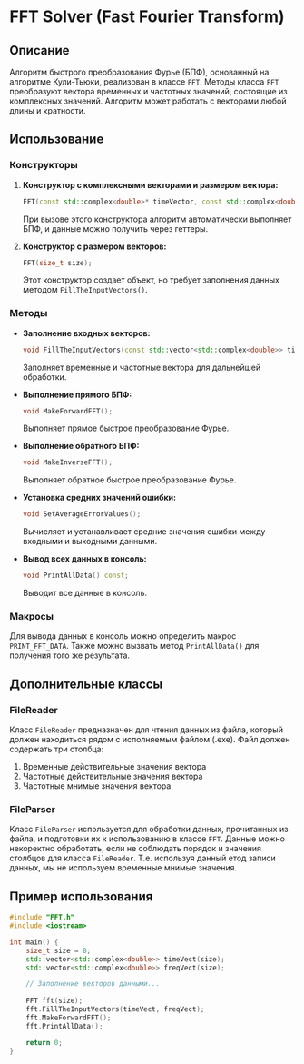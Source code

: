 # FFT Solver (Fast Fourier Transform)

## Описание
Алгоритм быстрого преобразования Фурье (БПФ), основанный на алгоритме Кули-Тьюки, реализован в классе `FFT`. Методы класса `FFT` преобразуют вектора временных и частотных значений, состоящие из комплексных значений. Алгоритм может работать с векторами любой длины и кратности.

## Использование

### Конструкторы

1. **Конструктор с комплексными векторами и размером вектора:**
    ```cpp
    FFT(const std::complex<double>* timeVector, const std::complex<double>* freqVector, size_t size);
    ```
    При вызове этого конструктора алгоритм автоматически выполняет БПФ, и данные можно получить через геттеры.

2. **Конструктор с размером векторов:**
    ```cpp
    FFT(size_t size);
    ```
    Этот конструктор создает объект, но требует заполнения данных методом `FillTheInputVectors()`.

### Методы

- **Заполнение входных векторов:**
    ```cpp
    void FillTheInputVectors(const std::vector<std::complex<double>> timeVect, const std::vector<std::complex<double>> freqVect);
    ```
    Заполняет временные и частотные вектора для дальнейшей обработки.

- **Выполнение прямого БПФ:**
    ```cpp
    void MakeForwardFFT();
    ```
    Выполняет прямое быстрое преобразование Фурье.

- **Выполнение обратного БПФ:**
    ```cpp
    void MakeInverseFFT();
    ```
    Выполняет обратное быстрое преобразование Фурье.

- **Установка средних значений ошибки:**
    ```cpp
    void SetAverageErrorValues();
    ```
    Вычисляет и устанавливает средние значения ошибки между входными и выходными данными.

- **Вывод всех данных в консоль:**
    ```cpp
    void PrintAllData() const;
    ```
    Выводит все данные в консоль.

### Макросы

Для вывода данных в консоль можно определить макрос `PRINT_FFT_DATA`. Также можно вызвать метод `PrintAllData()` для получения того же результата.

## Дополнительные классы

### FileReader

Класс `FileReader` предназначен для чтения данных из файла, который должен находиться рядом с исполняемым файлом (.exe). Файл должен содержать три столбца:
1. Временные действительные значения вектора
2. Частотные действительные значения вектора
3. Частотные мнимые значения вектора

### FileParser

Класс `FileParser` используется для обработки данных, прочитанных из файла, и подготовки их к использованию в классе `FFT`. Данные можно некоректно обработать, если не соблюдать порядок и значения столбцов для класса `FileReader`. Т.е. используя данный етод записи данных, мы не используем временные мнимые значения. 

## Пример использования

```cpp
#include "FFT.h"
#include <iostream>

int main() {
    size_t size = 8;
    std::vector<std::complex<double>> timeVect(size);
    std::vector<std::complex<double>> freqVect(size);

    // Заполнение векторов данными...
    
    FFT fft(size);
    fft.FillTheInputVectors(timeVect, freqVect);
    fft.MakeForwardFFT();
    fft.PrintAllData();

    return 0;
}
```
